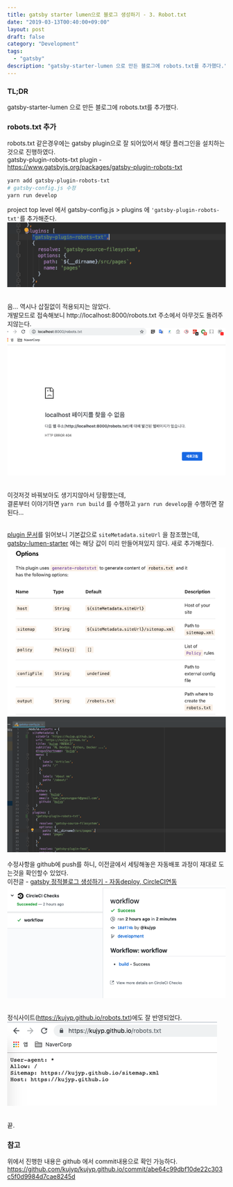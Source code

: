 ```yaml
---
title: gatsby starter lumen으로 블로그 생성하기 - 3. Robot.txt
date: "2019-03-13T00:40:00+09:00"
layout: post
draft: false
category: "Development"
tags:
  - "gatsby"
description: "gatsby-starter-lumen 으로 만든 블로그에 robots.txt를 추가했다."
---
```



### TL;DR
gatsby-starter-lumen 으로 만든 블로그에 robots.txt를 추가했다. 


### robots.txt 추가
robots.txt 같은경우에는 gatsby plugin으로 잘 되어있어서 해당 플러그인을 설치하는것으로 진행하였다.<br/>
gatsby-plugin-robots-txt plugin - https://www.gatsbyjs.org/packages/gatsby-plugin-robots-txt<br/>

```bash
yarn add gatsby-plugin-robots-txt
# gatsby-config.js 수정
yarn run develop
```

project top level 에서 gatsby-config.js > plugins 에 `'gatsby-plugin-robots-txt'`를 추가해준다.
![robotstxt_config_addplugin.png](./robotstxt_config_addplugin.png)<br/><br/>

음... 역시나 삽질없이 적용되지는 않았다.<br/>
개발모드로 접속해보니 http://localhost:8000/robots.txt 주소에서 아무것도 돌려주지않는다.<br/>
![robotstxt_doesnt_exist.png](./robotstxt_doesnt_exist.png)<br/><br/>


이것저것 바꿔보아도 생기지않아서 당황했는데, <br/>
결론부터 이야기하면 `yarn run build` 를 수행하고 `yarn run develop`을 수행하면 잘 된다...<br/><br/>

[plugin 문서](https://www.gatsbyjs.org/packages/gatsby-plugin-robots-txt/#options)를 읽어보니 기본값으로 `siteMetadata.siteUrl` 을 참조했는데, <br/>
[gatsby-lumen-starter](https://github.com/alxshelepenok/gatsby-starter-lumen) 에는 해당 값이 미리 만들어져있지 않다. 새로 추가해줬다.<br/> 
![robotstxt_docs.png](./robotstxt_docs.png)
![robots_txt_gatsby_config.png](./robotstxt_gatsby_config.png)


수정사항을 github에 push를 하니, 이전글에서 세팅해놓은 자동배포 과정이 재대로 도는것을 확인할수 있었다.<br/>
이전글 - [gatsby 정적블로그 생성하기 - 자동deploy, CircleCI연동](/posts/2019-02-24---gatsby-정적블로그-생성하기---자동deploy,-CircleCI연동/)<br/>
![ci_result.png](./ci_result.png)<br/><br/>

정식사이트(https://kujyp.github.io/robots.txt)에도 잘 반영되었다.<br/>
![robotstxt_result.png](./robotstxt_result.png)<br/><br/>

끝.<br/>


### 참고
위에서 진행한 내용은 github 에서 commit내용으로 확인 가능하다.<br/>
https://github.com/kujyp/kujyp.github.io/commit/abe64c99dbf10de22c303c5f0d9984d7cae8245d
